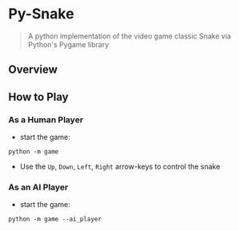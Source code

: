 # Py-Snake

> A python implementation of the video game classic Snake via Python's Pygame library

## Overview

## How to Play

### As a Human Player

- start the game:

```{bash}
python -m game
```

- Use the `Up`, `Down`, `Left`, `Right` arrow-keys to control the snake

### As an AI Player

- start the game:

```{bash}
python -m game --ai_player
```
